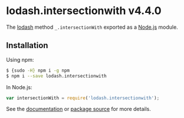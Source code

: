 # lodash.intersectionwith v4.4.0

The [lodash](https://lodash.com/) method `_.intersectionWith` exported as a [Node.js](https://nodejs.org/) module.

## Installation

Using npm:
```bash
$ {sudo -H} npm i -g npm
$ npm i --save lodash.intersectionwith
```

In Node.js:
```js
var intersectionWith = require('lodash.intersectionwith');
```

See the [documentation](https://lodash.com/docs#intersectionWith) or [package source](https://github.com/lodash/lodash/blob/4.4.0-npm-packages/lodash.intersectionwith) for more details.
